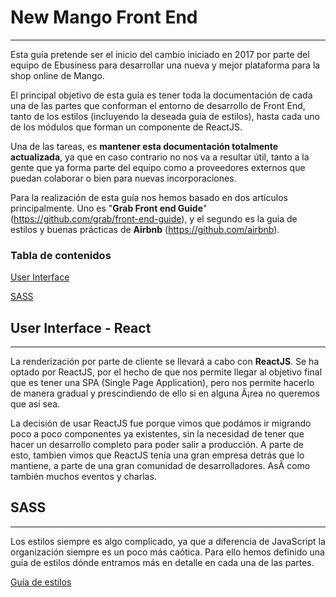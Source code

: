 # **New Mango Front End**
***

Esta guía pretende ser el inicio del cambio iniciado en 2017 por parte del equipo de Ebusiness para desarrollar una nueva y mejor plataforma para la shop online de Mango.

El principal objetivo de esta guía es tener toda la documentación de cada una de las partes que conforman el entorno de desarrollo de Front End, tanto de los estilos (incluyendo la deseada guía de estilos), hasta cada uno de los módulos que forman un componente de ReactJS.

Una de las tareas, es **mantener esta documentación totalmente actualizada**, ya que en caso contrario no nos va a resultar útil, tanto a la gente que ya forma parte del equipo como a proveedores externos que puedan colaborar o bien para nuevas incorporaciones.

Para la realización de esta guía nos hemos basado en dos artículos principalmente. Uno es "**Grab Front end Guide**" (https://github.com/grab/front-end-guide), y el segundo es la guia de estilos y buenas prácticas de **Airbnb** (https://github.com/airbnb).


### **Tabla de contenidos**

[User Interface](#user-interface--react)

[SASS](#sass)


  

## **<a name="user-interface--react"></a>User Interface - React**
***

La renderización por parte de cliente se llevará a cabo con **ReactJS**. Se ha optado por ReactJS, por el hecho de que nos permite llegar al objetivo final que es tener una SPA (Single Page Application), pero nos permite hacerlo de manera gradual y prescindiendo de ello si en alguna Ã¡rea no queremos que así sea.

La decisión de usar ReactJS fue porque vimos que podámos ir migrando poco a poco componentes ya existentes, sin la necesidad de tener que hacer un desarrollo completo para poder salir a producción. A parte de esto, tambien vimos que ReactJS tení­a una gran empresa detrás que lo mantiene, a parte de una gran comunidad de desarrolladores. AsÃ­ como también muchos eventos y charlas.


## **<a name="sass"></a>SASS**
***

Los estilos siempre es algo complicado, ya que a diferencia de JavaScript la organización siempre es un poco más caótica. Para ello hemos definido una guía de estilos dónde entramos más en detalle en cada una de las partes.

[Guía de estilos](https://jira.mangodev.net/stash/projects/FRON/repos/mng-styleguide/browse)

